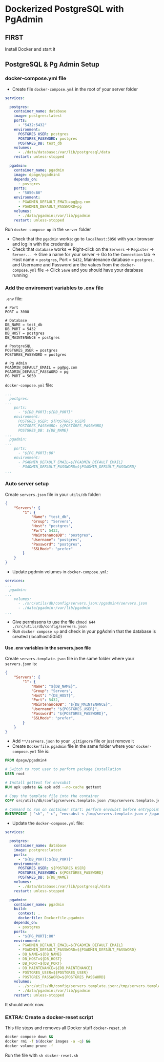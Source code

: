 # Dockerized PostgreSQL with PgAdmin
## FIRST
Install Docker and start it

## PostgreSQL & Pg Admin Setup
### docker-compose.yml file
- Create file `docker-compose.yml` in the root of your server folder
```yml
services:

  postgres:
    container_name: database
    image: postgres:latest
    ports:
      - "5432:5432"
    environment:
      POSTGRES_USER: postgres
      POSTGRES_PASSWORD: postgres
      POSTGRES_DB: test_db
    volumes:
      - ./data/database:/var/lib/postgresql/data
    restart: unless-stopped

  pgadmin:
    container_name: pgadmin
    image: dpage/pgadmin4
    depends_on:
      - postgres
    ports:
      - "5050:80"
    environment:
      - PGADMIN_DEFAULT_EMAIL=pg@pg.com
      - PGADMIN_DEFAULT_PASSWORD=pg
    volumes:
      - ./data/pgadmin:/var/lib/pgadmin
    restart: unless-stopped

```
Run `docker compose up` in the `server` folder
- Check that the `pgadmin` works: go to `localhost:5050` with your browser and log in with the credentials
- Check that `database` works -> Right-click on the `Servers` -> `Register` -> `Server...` -> Give a name for your server -> Go to the `Connection` tab -> Host name = `postgres`, Port = `5432`, Maintenance database = `postgres`, and Username and Password are the values from the `docker-compose.yml` file -> Click `Save` and you should have your database running

### Add the enviroment variables to .env file
`.env` file:
```
# Port
PORT = 3000

# Database
DB_NAME = test_db
DB_PORT = 5432
DB_HOST = postgres
DB_MAINTENANCE = postgres

# PostgreSQL
POSTGRES_USER = postgres
POSTGRES_PASSWORD = postgres

# Pg Admin
PGADMIN_DEFAULT_EMAIL = pg@pg.com
PGADMIN_DEFAULT_PASSWORD = pg
PG_PORT = 5050
```

`docker-compose.yml` file:
```yml
...
  postgres:
...
    ports:
      - "${DB_PORT}:${DB_PORT}"
    environment:
      POSTGRES_USER: ${POSTGRES_USER}
      POSTGRES_PASSWORD: ${POSTGRES_PASSWORD}
      POSTGRES_DB: ${DB_NAME}
...
  pgadmin:
...
    ports:
      - "${PG_PORT}:80"
    environment:
      - PGADMIN_DEFAULT_EMAIL=${PGADMIN_DEFAULT_EMAIL}
      - PGADMIN_DEFAULT_PASSWORD=${PGADMIN_DEFAULT_PASSWORD}
...

```
### Auto server setup
Create `servers.json` file in your `utils/db` folder:
```json
{
	"Servers": {
		"1": {
			"Name": "test_db",
			"Group": "Servers",
			"Host": "postgres",
			"Port": 5432,
			"MaintenanceDB": "postgres",
			"Username": "postgres",
			"Password": "postgres",
			"SSLMode": "prefer"
		}
	}
}
```
- Update pgdmin volumes in `docker-compose.yml`:
```yml
services:
...
  pgadmin:
...
    volumes:
      - ./src/utils/db/config/servers.json:/pgadmin4/servers.json
      - ./data/pgadmin:/var/lib/pgadmin
...

```
- Give permissons to use the file `chmod 644 ./src/utils/db/config/servers.json`
- Run `docker compose up` and check in your pgAdmin that the database is created (localhost:5050)

#### Use .env variables in the servers.json file
Create `servers.template.json` file in the same folder where your `servers.json` is:
```json
{
	"Servers": {
		"1": {
			"Name": "${DB_NAME}",
			"Group": "Servers",
			"Host": "{DB_HOST}",
			"Port": 5432,
			"MaintenanceDB": "${DB_MAINTENANCE}",
			"Username": "${POSTGRES_USER}",
			"Password": "${POSTGRES_PASSWORD}",
			"SSLMode": "prefer",
		}
	}
}
```
- Add `**/servers.json` to your `.gitignore` file or just remove it
- Create `Dockerfile.pgadmin` file in the same folder where your `docker-compose.yml` file is:
```Dockerfile
FROM dpage/pgadmin4

# Switch to root user to perform package installation
USER root

# Install gettext for envsubst
RUN apk update && apk add --no-cache gettext

# Copy the template file into the container
COPY src/utils/db/config/servers.template.json /tmp/servers.template.json

# Command to run on container start: perform envsubst before entrypoint.sh
ENTRYPOINT [ "sh", "-c", "envsubst < /tmp/servers.template.json > /pgadmin4/servers.json && /entrypoint.sh" ]

```

- Update the `docker-compose.yml` file:
```yml
services:

  postgres:
    container_name: database
    image: postgres:latest
    ports:
      - "${DB_PORT}:${DB_PORT}"
    environment:
      POSTGRES_USER: ${POSTGRES_USER}
      POSTGRES_PASSWORD: ${POSTGRES_PASSWORD}
      POSTGRES_DB: ${DB_NAME}
    volumes:
      - ./data/database:/var/lib/postgresql/data
    restart: unless-stopped

  pgadmin:
    container_name: pgadmin
    build:
      context: .
      dockerfile: Dockerfile.pgadmin
    depends_on:
      - postgres
    ports:
      - "${PG_PORT}:80"
    environment:
      - PGADMIN_DEFAULT_EMAIL=${PGADMIN_DEFAULT_EMAIL}
      - PGADMIN_DEFAULT_PASSWORD=${PGADMIN_DEFAULT_PASSWORD}
      - DB_NAME=${DB_NAME}
      - DB_HOST=${DB_HOST}
      - DB_PORT=${DB_PORT}
      - DB_MAINTENANCE=${DB_MAINTENANCE}
      - POSTGRES_USER=${POSTGRES_USER}
      - POSTGRES_PASSWORD=${POSTGRES_PASSWORD}
    volumes:
      - ./src/utils/db/config/servers.template.json:/tmp/servers.template.json
      - ./data/pgadmin:/var/lib/pgadmin
    restart: unless-stopped

```

It should work now.

### EXTRA: Create a docker-reset script
This file stops and removes all Docker stuff `docker-reset.sh`
```sh
docker compose down &&
docker rmi -f $(docker images -a -q) &&
docker volume prune -f
```

Run the file with `sh docker-reset.sh`